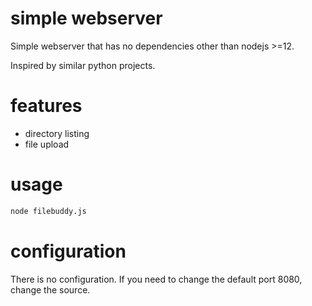 # simple webserver

Simple webserver that has no dependencies other than nodejs >=12.

Inspired by similar python projects.

# features

* directory listing
* file upload

# usage

```bash
node filebuddy.js
```

# configuration

There is no configuration. If you need to change the default port 8080, change the source.
